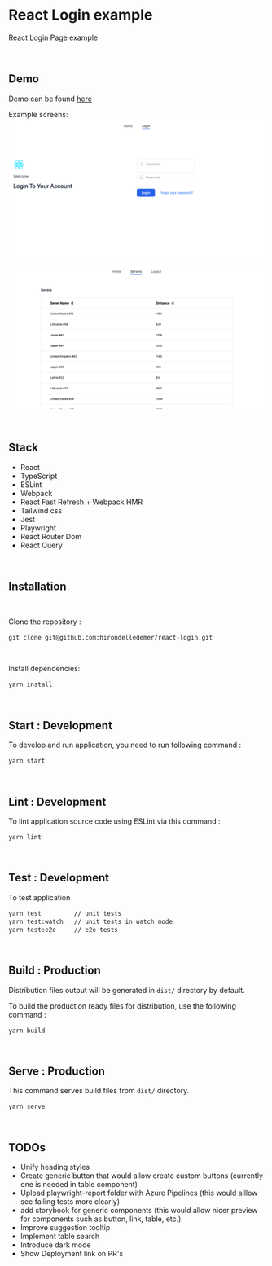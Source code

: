 # React Login example

React Login Page example

<br>

## Demo

Demo can be found [here](https://react-login-seven-virid.vercel.app/)

Example screens:
<img src="tests/login.spec.ts-snapshots/login-page-webkit-darwin.png" />
<img src="tests/servers.spec.ts-snapshots/servers-page-webkit-darwin.png" />

<br>

## Stack

- React
- TypeScript
- ESLint
- Webpack
- React Fast Refresh + Webpack HMR
- Tailwind css
- Jest
- Playwright
- React Router Dom
- React Query

<br />

## Installation

<br>

Clone the repository :

```
git clone git@github.com:hirondelledemer/react-login.git
```

<br>

Install dependencies:

```
yarn install
```

<br />

## Start : Development

To develop and run application, you need to run following command :

```
yarn start
```

<br />

## Lint : Development

To lint application source code using ESLint via this command :

```
yarn lint
```

<br />

## Test : Development

To test application

```
yarn test         // unit tests
yarn test:watch   // unit tests in watch mode
yarn test:e2e     // e2e tests
```

<br />

## Build : Production

Distribution files output will be generated in `dist/` directory by default.

To build the production ready files for distribution, use the following command :

```
yarn build
```

<br />

## Serve : Production

This command serves build files from `dist/` directory.

```
yarn serve
```

<br />

## TODOs

- Unify heading styles
- Create generic button that would allow create custom buttons (currently one is needed in table component)
- Upload playwright-report folder with Azure Pipelines (this would alllow see failing tests more clearly)
- add storybook for generic components (this would allow nicer preview for components such as button, link, table, etc.)
- Improve suggestion tooltip
- Implement table search
- Introduce dark mode
- Show Deployment link on PR's

<br />

